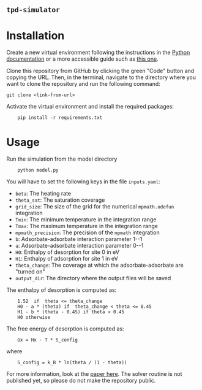 `tpd-simulator`
--------------

# Installation

Create a new virtual environment following the instructions in the [Python documentation](https://docs.python.org/3/library/venv.html) or a more accessible guide such as [this one](https://packaging.python.org/guides/installing-using-pip-and-virtual-environments/).

Clone this repository from GitHub by clicking the green "Code" button and copying the URL. Then, in the terminal, navigate to the directory where you want to clone the repository and run the following command:

    git clone <link-from-url>

Activate the virtual environment and install the required packages:

```
    pip install -r requirements.txt
```

# Usage

Run the simulation from the model directory

```
    python model.py
```

You will have to set the following keys in the file `inputs.yaml`:

* `beta`: The heating rate
* `theta_sat`: The saturation coverage
* `grid_size`: The size of the grid for the numerical `mpmath.odefun` integration
* `Tmin`: The minimum temperature in the integration range
* `Tmax`: The maximum temperature in the integration range
* `mpmath_precision`: The precision of the `mpmath` integration
* `b`: Adsorbate-adsorbate interaction parameter 1--1
* `a`: Adsorbate-adsorbate interaction parameter 0--1
* `H0`: Enthalpy of desorption for site 0 in eV
* `H1`: Enthalpy of adsorption for site 1 in eV
* `theta_change`: The coverage at which the adsorbate-adsorbate are "turned on" 
* `output_dir`: The directory where the output files will be saved

The enthalpy of desorption is computed as: 
    
        1.52  if  theta <= theta_change
        H0 - a * (theta) if  theta_change < theta <= 0.45
        H1 - b * (theta - 0.45) if theta > 0.45
        H0 otherwise

The free energy of desorption is computed as:

        Gx = Hx - T * S_config

where 

        S_config = k_B * ln(theta / (1 - theta))

For more information, look at the [paper here](https://pubs.rsc.org/en/content/articlelanding/2021/cp/d1cp01992a). The solver routine is not published yet, so please do not make the repository public.